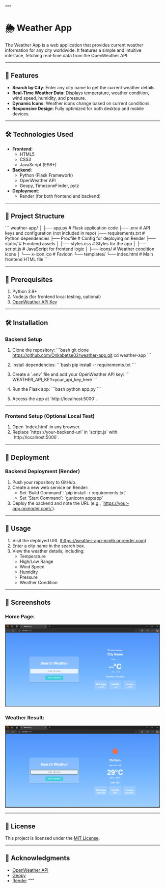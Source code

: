 """
# 🌦 Weather App

The Weather App is a web application that provides current weather information for any city worldwide. It features a simple and intuitive interface, fetching real-time data from the OpenWeather API.

---

## 🚀 Features

- **Search by City**: Enter any city name to get the current weather details.
- **Real-Time Weather Data**: Displays temperature, weather condition, wind speed, humidity, and pressure.
- **Dynamic Icons**: Weather icons change based on current conditions.
- **Responsive Design**: Fully optimized for both desktop and mobile devices.

---

## 🛠️ Technologies Used

- **Frontend**: 
  - HTML5
  - CSS3
  - JavaScript (ES6+)
- **Backend**:
  - Python (Flask Framework)
  - OpenWeather API
  - Geopy, TimezoneFinder, pytz
- **Deployment**:
  - Render (for both frontend and backend)

---

## 🎨 Project Structure


\`\`\`
weather-app/
│
├── app.py                  # Flask application code
├── .env                    # API keys and configuration (not included in repo)
├── requirements.txt        # Python dependencies
├── Procfile                # Config for deploying on Render
├── static/                 # Frontend assets
│   ├── styles.css          # Styles for the app
│   ├── script.js           # JavaScript for frontend logic
│   ├── icons/              # Weather condition icons
│   └── x-icon.ico          # Favicon
└── templates/
    └── index.html          # Main frontend HTML file
\`\`\`

---

## 🧰 Prerequisites

1. Python 3.8+
2. Node.js (for frontend local testing, optional)
3. [OpenWeather API Key](https://openweathermap.org/api)

---

## 🛠️ Installation

### Backend Setup

1. Clone the repository:
   \`\`\`bash
   git clone https://github.com/Onkabetse02/weather-app.git
   cd weather-app
   \`\`\`

2. Install dependencies:
   \`\`\`bash
   pip install -r requirements.txt
   \`\`\`

3. Create a \`.env\` file and add your OpenWeather API key:
   \`\`\`
   WEATHER_API_KEY=your_api_key_here
   \`\`\`

4. Run the Flask app:
   \`\`\`bash
   python app.py
   \`\`\`

5. Access the app at \`http://localhost:5000\`.

---

### Frontend Setup (Optional Local Test)

1. Open \`index.html\` in any browser.
2. Replace \`https://your-backend-url\` in \`script.js\` with \`http://localhost:5000\`.

---

## 🚀 Deployment

### Backend Deployment (Render)

1. Push your repository to GitHub.
2. Create a new web service on Render:
   - Set \`Build Command\`: \`pip install -r requirements.txt\`
   - Set \`Start Command\`: \`gunicorn app:app\`
3. Deploy the backend and note the URL (e.g., \`https://your-app.onrender.com\`).

---

## 🌟 Usage

1. Visit the deployed URL (https://weather-app-mm6r.onrender.com)
2. Enter a city name in the search box.
3. View the weather details, including:
   - Temperature
   - High/Low Range
   - Wind Speed
   - Humidity
   - Pressure
   - Weather Condition

---

## 📸 Screenshots

### Home Page:
![Home Page](./static/images/home_page.png)

### Weather Result:
![Weather Result](./static/images/weather_results.png)

---

## 📜 License

This project is licensed under the [MIT License](LICENSE).

---

## 🙌 Acknowledgments

- [OpenWeather API](https://openweathermap.org/api)
- [Geopy](https://geopy.readthedocs.io/)
- [Render](https://render.com/)
"""